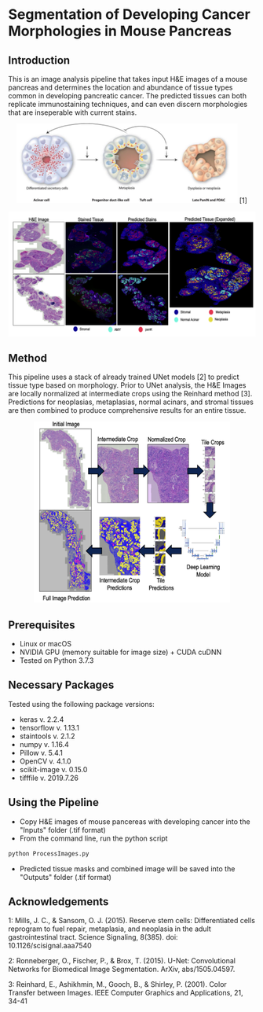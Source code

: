 # Segmentation of Developing Cancer Morphologies in Mouse Pancreas
## Introduction
This is an image analysis pipeline that takes input H&E images of a mouse pancreas and determines the location and abundance of tissue types common in developing pancreatic cancer. The predicted tissues can both replicate immunostaining techniques, and can even discern morphologies that are inseperable with current stains.

<p align='center'>
  <img src='assets/ADMProgression.jpg' width='450'/>
  [1]
</p> 

<p align='center'>
  <img src='assets/ExamplePredictions.png' width='700'/>
</p>

## Method
This pipeline uses a stack of already trained UNet models [2] to predict tissue type based on morphology. Prior to UNet analysis, the H&E Images are locally normalized at intermediate crops using the Reinhard method [3]. Predictions for neoplasias, metaplasias, normal acinars, and stromal tissues are then combined to produce comprehensive results for an entire tissue.

<p align='center'>
  <img src='assets/MethodologyWorkFlow.png' width='400'/>
</p>

## Prerequisites
- Linux or macOS
- NVIDIA GPU (memory suitable for image size) + CUDA cuDNN
- Tested on Python 3.7.3

## Necessary Packages
Tested using the following package versions:
- keras v. 2.2.4
- tensorflow v. 1.13.1
- staintools v. 2.1.2
- numpy v. 1.16.4
- Pillow v. 5.4.1
- OpenCV v. 4.1.0
- scikit-image v. 0.15.0
- tifffile v. 2019.7.26

## Using the Pipeline
- Copy H&E images of mouse pancereas with developing cancer into the "Inputs" folder (.tif format)
- From the command line, run the python script
```bash
python ProcessImages.py
```
- Predicted tissue masks and combined image will be saved into the "Outputs" folder (.tif format)

## Acknowledgements
1: Mills, J. C., & Sansom, O. J. (2015). Reserve stem cells: Differentiated cells reprogram to fuel repair, metaplasia, and neoplasia in the adult gastrointestinal tract. Science Signaling, 8(385). doi: 10.1126/scisignal.aaa7540

2: Ronneberger, O., Fischer, P., & Brox, T. (2015). U-Net: Convolutional Networks for Biomedical Image Segmentation. ArXiv, abs/1505.04597. 

3: Reinhard, E., Ashikhmin, M., Gooch, B., & Shirley, P. (2001). Color Transfer between Images. IEEE Computer Graphics and Applications, 21, 34-41





